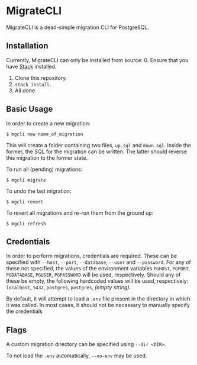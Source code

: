 # MigrateCLI

MigrateCLI is a dead-simple migration CLI for PostgreSQL.

## Installation

Currently, MigrateCLI can only be installed from source:
0. Ensure that you have [Stack](https://docs.haskellstack.org/en/stable/) installed.
1. Clone this repository.
2. `stack install`.
3. All done.

## Basic Usage

In order to create a new migration:
```
$ mgcli new name_of_migration
```

This will create a folder containing two files, `up.sql` and `down.sql`. 
Inside the former, the SQL for the migration can be written.
The latter should reverse this migration to the former state.

To run all (pending) migrations:
```
$ mgcli migrate
```

To undo the last migration:
```
$ mgcli revert
```

To revert all migrations and re-run them from the ground up:
```
$ mgcli refresh
```

## Credentials

In order to perform migrations, credentials are required.
These can be specified with `--host`, `--port`, `--database`, `--user` and `--password`.
For any of these not specified, the values of the environment variables `PGHOST`, `PGPORT`, `PGDATABASE`, `PGUSER`, `PGPASSWORD` will be used, respectively.
Should any of these be empty, the following hardcoded values will be used, respectively: `localhost`, `5432`, `postgres`, `postgres`, *(empty string)*.

By default, it will attempt to load a `.env` file present in the directory in which it was called. In most cases, it should not be necessary to manually specify the credentials

## Flags

A custom migration directory can be specified using `--dir <DIR>`.

To not load the `.env` automatically, `--no-env` may be used.
